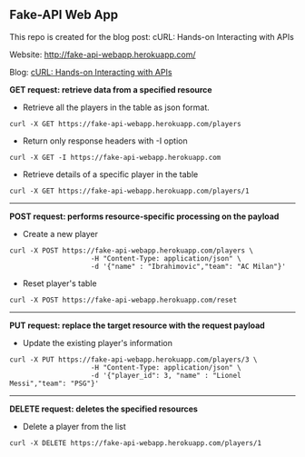 ## Fake-API Web App

This repo is created for the blog post:
cURL: Hands-on Interacting with APIs

Website: http://fake-api-webapp.herokuapp.com/

Blog:    <a href="https://medium.com/@aykut.caner.demir/curl-hands-on-interacting-with-apis-f1fae45abaf7">cURL: Hands-on Interacting with APIs</a>

<b>GET request: retrieve data from a specified resource</b>

- Retrieve all the players in the table as json format.
```
curl -X GET https://fake-api-webapp.herokuapp.com/players
```
- Return only response headers with -I option

```
curl -X GET -I https://fake-api-webapp.herokuapp.com
```
- Retrieve details of a specific player in the table
```
curl -X GET https://fake-api-webapp.herokuapp.com/players/1
```
<hr>

<b>POST request: performs resource-specific processing on the payload</b>

- Create a new player
```
curl -X POST https://fake-api-webapp.herokuapp.com/players \
                    -H "Content-Type: application/json" \
                    -d '{"name" : "Ibrahimovic","team": "AC Milan"}'
```
- Reset player's table

```
curl -X POST https://fake-api-webapp.herokuapp.com/reset

```
<hr>
<b>PUT request: replace the target resource with the request payload</b>

- Update the existing player's information

```
curl -X PUT https://fake-api-webapp.herokuapp.com/players/3 \
                    -H "Content-Type: application/json" \
                    -d '{"player_id": 3, "name" : "Lionel Messi","team": "PSG"}'
```
<hr>
<b>DELETE request: deletes the specified resources</b>

- Delete a player from the list
```
curl -X DELETE https://fake-api-webapp.herokuapp.com/players/1
```